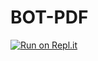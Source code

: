 # BOT-PDF
[![Run on Repl.it](https://repl.it/badge/github/bingo71YT/BOT-PDF)](https://repl.it/github/bingo71YT/BOT-PDF)